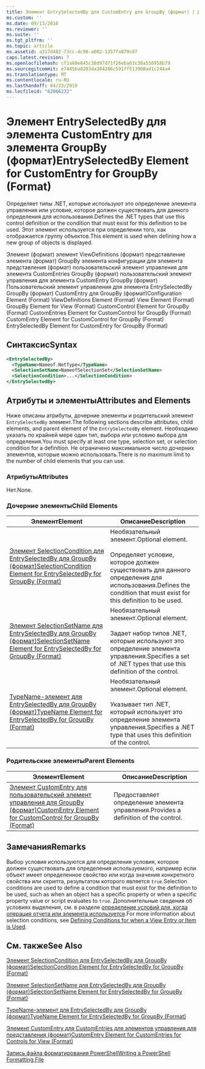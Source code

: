 ```yaml
---
title: Элемент EntrySelectedBy для CustomEntry для GroupBy (формат) | Документация Майкрософт
ms.custom: ''
ms.date: 09/13/2016
ms.reviewer: ''
ms.suite: ''
ms.tgt_pltfrm: ''
ms.topic: article
ms.assetid: a317d482-73cc-4c98-a002-1357fa879cd7
caps.latest.revision: 7
ms.openlocfilehash: cf1a80e845c38d97d71f26eba63c38a550958b79
ms.sourcegitcommit: e7445ba8203da304286c591ff513900ad1c244a4
ms.translationtype: MT
ms.contentlocale: ru-RU
ms.lasthandoff: 04/23/2019
ms.locfileid: "62066232"
---
```

# <a name="entryselectedby-element-for-customentry-for-groupby-format"></a><span data-ttu-id="d8771-102">Элемент EntrySelectedBy для элемента CustomEntry для элемента GroupBy (формат)</span><span class="sxs-lookup"><span data-stu-id="d8771-102">EntrySelectedBy Element for CustomEntry for GroupBy (Format)</span></span>

<span data-ttu-id="d8771-103">Определяет типы .NET, которые используют это определение элемента управления или условие, которое должен существовать для данного определения для использования.</span><span class="sxs-lookup"><span data-stu-id="d8771-103">Defines the .NET types that use this control definition or the condition that must exist for this definition to be used.</span></span> <span data-ttu-id="d8771-104">Этот элемент используется при определении того, как отображается группу объектов.</span><span class="sxs-lookup"><span data-stu-id="d8771-104">This element is used when defining how a new group of objects is displayed.</span></span>

<span data-ttu-id="d8771-105">Элемент (формат) элемент ViewDefinitions (формат) представление элемента (формат) GroupBy элемента конфигурации для элемента представления (формат) пользовательский элемент управления для элемента CustomEntries GroupBy (формат) пользовательский элемент управления для элемента CustomEntry GroupBy (формат) Пользовательский элемент управления для элемента EntrySelectedBy GroupBy (формат) CustomEntry для GroupBy (формат)</span><span class="sxs-lookup"><span data-stu-id="d8771-105">Configuration Element (Format) ViewDefinitions Element (Format) View Element (Format) GroupBy Element for View (Format) CustomControl Element for GroupBy (Format) CustomEntries Element for CustomControl for GroupBy (Format) CustomEntry Element for CustomControl for GroupBy (Format) EntrySelectedBy Element for CustomEntry for GroupBy (Format)</span></span>

## <a name="syntax"></a><span data-ttu-id="d8771-106">Синтаксис</span><span class="sxs-lookup"><span data-stu-id="d8771-106">Syntax</span></span>

```xml
<EntrySelectedBy>
  <TypeName>Nameof.NetType</TypeName>
  <SelectionSetName>NameofSelectionSet</SelectionSetName>
  <SelectionCondition>...</SelectionCondition>
</EntrySelectedBy>
```

## <a name="attributes-and-elements"></a><span data-ttu-id="d8771-107">Атрибуты и элементы</span><span class="sxs-lookup"><span data-stu-id="d8771-107">Attributes and Elements</span></span>

<span data-ttu-id="d8771-108">Ниже описаны атрибуты, дочерние элементы и родительский элемент `EntrySelectedBy` элемент.</span><span class="sxs-lookup"><span data-stu-id="d8771-108">The following sections describe attributes, child elements, and parent element of the `EntrySelectedBy` element.</span></span> <span data-ttu-id="d8771-109">Необходимо указать по крайней мере один тип, выбора или условию выбора для определения.</span><span class="sxs-lookup"><span data-stu-id="d8771-109">You must specify at least one type, selection set, or selection condition for a definition.</span></span> <span data-ttu-id="d8771-110">Не ограничено максимальное число дочерних элементов, которые можно использовать.</span><span class="sxs-lookup"><span data-stu-id="d8771-110">There is no maximum limit to the number of child elements that you can use.</span></span>

### <a name="attributes"></a><span data-ttu-id="d8771-111">Атрибуты</span><span class="sxs-lookup"><span data-stu-id="d8771-111">Attributes</span></span>

<span data-ttu-id="d8771-112">Нет.</span><span class="sxs-lookup"><span data-stu-id="d8771-112">None.</span></span>

### <a name="child-elements"></a><span data-ttu-id="d8771-113">Дочерние элементы</span><span class="sxs-lookup"><span data-stu-id="d8771-113">Child Elements</span></span>

|<span data-ttu-id="d8771-114">Элемент</span><span class="sxs-lookup"><span data-stu-id="d8771-114">Element</span></span>|<span data-ttu-id="d8771-115">Описание</span><span class="sxs-lookup"><span data-stu-id="d8771-115">Description</span></span>|
|-------------|-----------------|
|[<span data-ttu-id="d8771-116">Элемент SelectionCondition для EntrySelectedBy для GroupBy (формат)</span><span class="sxs-lookup"><span data-stu-id="d8771-116">SelectionCondition Element for EntrySelectedBy for GroupBy (Format)</span></span>](./selectioncondition-element-for-entryselectedby-for-groupby-format.md)|<span data-ttu-id="d8771-117">Необязательный элемент.</span><span class="sxs-lookup"><span data-stu-id="d8771-117">Optional element.</span></span><br /><br /> <span data-ttu-id="d8771-118">Определяет условие, которое должен существовать для данного определения для использования.</span><span class="sxs-lookup"><span data-stu-id="d8771-118">Defines the condition that must exist for this definition to be used.</span></span>|
|[<span data-ttu-id="d8771-119">Элемент SelectionSetName для EntrySelectedBy для GroupBy (формат)</span><span class="sxs-lookup"><span data-stu-id="d8771-119">SelectionSetName Element for EntrySelectedBy for GroupBy (Format)</span></span>](./selectionsetname-element-for-entryselectedby-for-groupby-format.md)|<span data-ttu-id="d8771-120">Необязательный элемент.</span><span class="sxs-lookup"><span data-stu-id="d8771-120">Optional element.</span></span><br /><br /> <span data-ttu-id="d8771-121">Задает набор типов .NET, которые используют это определение элемента управления.</span><span class="sxs-lookup"><span data-stu-id="d8771-121">Specifies a set of .NET types that use this definition of the control.</span></span>|
|[<span data-ttu-id="d8771-122">TypeName-элемент для EntrySelectedBy для GroupBy (формат)</span><span class="sxs-lookup"><span data-stu-id="d8771-122">TypeName Element for EntrySelectedBy for GroupBy (Format)</span></span>](./typename-element-for-entryselectedby-for-groupby-format.md)|<span data-ttu-id="d8771-123">Необязательный элемент.</span><span class="sxs-lookup"><span data-stu-id="d8771-123">Optional element.</span></span><br /><br /> <span data-ttu-id="d8771-124">Указывает тип .NET, который использует это определение элемента управления.</span><span class="sxs-lookup"><span data-stu-id="d8771-124">Specifies a .NET type that uses this definition of the control.</span></span>|

### <a name="parent-elements"></a><span data-ttu-id="d8771-125">Родительские элементы</span><span class="sxs-lookup"><span data-stu-id="d8771-125">Parent Elements</span></span>

|<span data-ttu-id="d8771-126">Элемент</span><span class="sxs-lookup"><span data-stu-id="d8771-126">Element</span></span>|<span data-ttu-id="d8771-127">Описание</span><span class="sxs-lookup"><span data-stu-id="d8771-127">Description</span></span>|
|-------------|-----------------|
|[<span data-ttu-id="d8771-128">Элемент CustomEntry для пользовательский элемент управления для GroupBy (формат)</span><span class="sxs-lookup"><span data-stu-id="d8771-128">CustomEntry Element for CustomControl for GroupBy (Format)</span></span>](./customentry-element-for-customcontrol-for-groupby-format.md)|<span data-ttu-id="d8771-129">Предоставляет определение элемента управления.</span><span class="sxs-lookup"><span data-stu-id="d8771-129">Provides a definition of the control.</span></span>|

## <a name="remarks"></a><span data-ttu-id="d8771-130">Замечания</span><span class="sxs-lookup"><span data-stu-id="d8771-130">Remarks</span></span>

<span data-ttu-id="d8771-131">Выбор условия используются для определения условия, которое должен существовать для определения используемого, например если объект имеет определенное свойство или когда значения конкретного свойства или скрипта, результатом которого является `true`.</span><span class="sxs-lookup"><span data-stu-id="d8771-131">Selection conditions are used to define a condition that must exist for the definition to be used, such as when an object has a specific property or when a specific property value or script evaluates to `true`.</span></span> <span data-ttu-id="d8771-132">Дополнительные сведения об условиях выделения, см. в разделе [определение условий для, когда операция отчета или элемента используется](./defining-conditions-for-displaying-data.md).</span><span class="sxs-lookup"><span data-stu-id="d8771-132">For more information about selection conditions, see [Defining Conditions for when a View Entry or Item is Used](./defining-conditions-for-displaying-data.md).</span></span>

## <a name="see-also"></a><span data-ttu-id="d8771-133">См. также</span><span class="sxs-lookup"><span data-stu-id="d8771-133">See Also</span></span>

[<span data-ttu-id="d8771-134">Элемент SelectionCondition для EntrySelectedBy для GroupBy (формат)</span><span class="sxs-lookup"><span data-stu-id="d8771-134">SelectionCondition Element for EntrySelectedBy for GroupBy (Format)</span></span>](./selectioncondition-element-for-entryselectedby-for-groupby-format.md)

[<span data-ttu-id="d8771-135">Элемент SelectionSetName для EntrySelectedBy для GroupBy (формат)</span><span class="sxs-lookup"><span data-stu-id="d8771-135">SelectionSetName Element for EntrySelectedBy for GroupBy (Format)</span></span>](./selectionsetname-element-for-entryselectedby-for-groupby-format.md)

[<span data-ttu-id="d8771-136">TypeName-элемент для EntrySelectedBy для GroupBy (формат)</span><span class="sxs-lookup"><span data-stu-id="d8771-136">TypeName Element for EntrySelectedBy for GroupBy (Format)</span></span>](./typename-element-for-entryselectedby-for-groupby-format.md)

[<span data-ttu-id="d8771-137">Элемент CustomEntry для CustomEntries для элементов управления для представления (формат)</span><span class="sxs-lookup"><span data-stu-id="d8771-137">CustomEntry Element for CustomEntries for Controls for View (Format)</span></span>](./customentry-element-for-customentries-for-controls-for-view-format.md)

[<span data-ttu-id="d8771-138">Запись файла форматирования PowerShell</span><span class="sxs-lookup"><span data-stu-id="d8771-138">Writing a PowerShell Formatting File</span></span>](./writing-a-powershell-formatting-file.md)
